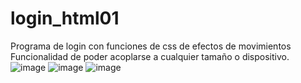 # login_html01

Programa de login con funciones de css de efectos de movimientos 
Funcionalidad de poder acoplarse a cualquier tamaño o dispositivo.
![image](https://user-images.githubusercontent.com/83435268/154858837-16075577-40af-44ee-9849-abb53fd38993.png)
![image](https://user-images.githubusercontent.com/83435268/154859066-9b320516-2dbb-4d90-afa2-0bb2ca2d9f57.png)
![image](https://user-images.githubusercontent.com/83435268/154859152-9985989e-c861-47f7-9ace-f31b441c814a.png)

